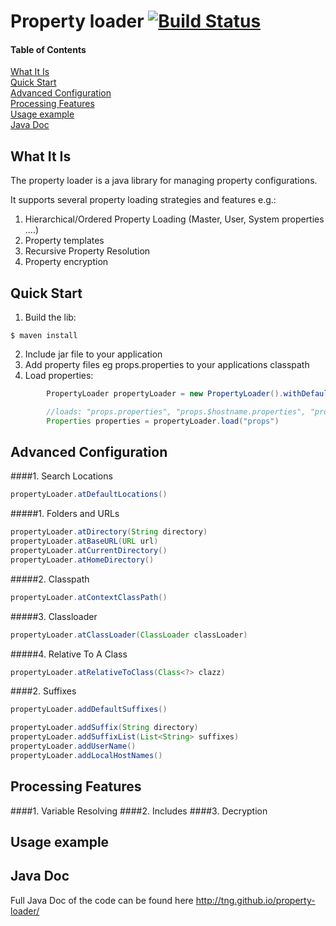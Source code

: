 Property loader [![Build Status](https://travis-ci.org/TNG/property-loader.png?branch=master)](https://travis-ci.org/TNG/property-loader)
===============

#### Table of Contents
[What It Is](#what-is-it)    
[Quick Start](#quick-start)  
[Advanced Configuration](#advanced-configuration)  
[Processing Features](#processing-features)  
[Usage example](#usage-example)  
[Java Doc](#java-doc)  

What It Is
----------

The property loader is a java library for managing property configurations.

It supports several property loading strategies and features e.g.:

1. Hierarchical/Ordered Property Loading (Master, User, System properties ....)
2. Property templates
3. Recursive Property Resolution
4. Property encryption

Quick Start
-----------

1. Build the lib:
```
$ maven install
```
2. Include jar file to your application
3. Add property files eg props.properties to your applications classpath
4. Load properties:

```java
        PropertyLoader propertyLoader = new PropertyLoader().withDefaultConfig();

        //loads: "props.properties", "props.$hostname.properties", "props.$user.properties"
        Properties properties = propertyLoader.load("props")
```

Advanced Configuration
----------------------

####1. Search Locations
```java
propertyLoader.atDefaultLocations()
```
#####1. Folders and URLs
```java
propertyLoader.atDirectory(String directory)
propertyLoader.atBaseURL(URL url)
propertyLoader.atCurrentDirectory()
propertyLoader.atHomeDirectory()
```
#####2. Classpath
```java
propertyLoader.atContextClassPath()
```
#####3. Classloader
```java
propertyLoader.atClassLoader(ClassLoader classLoader)
```
#####4. Relative To A Class
```java
propertyLoader.atRelativeToClass(Class<?> clazz)
```

####2. Suffixes
```java
propertyLoader.addDefaultSuffixes()
```
```java
propertyLoader.addSuffix(String directory)
propertyLoader.addSuffixList(List<String> suffixes)
propertyLoader.addUserName()
propertyLoader.addLocalHostNames()
```

Processing Features
-------------------

####1. Variable Resolving
####2. Includes
####3. Decryption


Usage example
-------------

Java Doc
--------

Full Java Doc of the code can be found here http://tng.github.io/property-loader/
